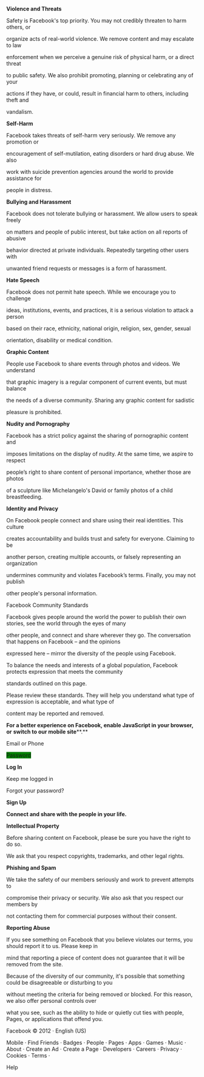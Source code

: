 **Violence and Threats**

Safety is Facebook's top priority. You may not credibly threaten to harm others, or

organize acts of real-world violence. We remove content and may escalate to law

enforcement when we perceive a genuine risk of physical harm, or a direct threat

to public safety. We also prohibit promoting, planning or celebrating any of your

actions if they have, or could, result in financial harm to others, including theft and

vandalism.

**Self-Harm**

Facebook takes threats of self-harm very seriously. We remove any promotion or

encouragement of self-mutilation, eating disorders or hard drug abuse. We also

work with suicide prevention agencies around the world to provide assistance for

people in distress.

**Bullying and Harassment**

Facebook does not tolerate bullying or harassment. We allow users to speak freely

on matters and people of public interest, but take action on all reports of abusive

behavior directed at private individuals. Repeatedly targeting other users with

unwanted friend requests or messages is a form of harassment.

**Hate Speech**

Facebook does not permit hate speech. While we encourage you to challenge

ideas, institutions, events, and practices, it is a serious violation to attack a person

based on their race, ethnicity, national origin, religion, sex, gender, sexual

orientation, disability or medical condition.

**Graphic Content**

People use Facebook to share events through photos and videos. We understand

that graphic imagery is a regular component of current events, but must balance

the needs of a diverse community. Sharing any graphic content for sadistic

pleasure is prohibited.

**Nudity and Pornography**

Facebook has a strict policy against the sharing of pornographic content and

imposes limitations on the display of nudity. At the same time, we aspire to respect

people’s right to share content of personal importance, whether those are photos

of a sculpture like Michelangelo's David or family photos of a child breastfeeding.

**Identity and Privacy**

On Facebook people connect and share using their real identities. This culture

creates accountability and builds trust and safety for everyone. Claiming to be

another person, creating multiple accounts, or falsely representing an organization

undermines community and violates Facebook’s terms. Finally, you may not publish

other people's personal information.

Facebook Community Standards

Facebook gives people around the world the power to publish their own stories, see the world through the eyes of many

other people, and connect and share wherever they go. The conversation that happens on Facebook – and the opinions

expressed here – mirror the diversity of the people using Facebook. 

To balance the needs and interests of a global population, Facebook protects expression that meets the community

standards outlined on this page. 

Please review these standards. They will help you understand what type of expression is acceptable, and what type of

content may be reported and removed.

**For a better experience on Facebook, enable JavaScript in your browser, or** **switch to our mobile site****.**

Email or Phone

<span style="background-color: green;">Password

</span>**Log In**

Keep me logged in<span style="background-color: green;">

Forgot your password?</span>

**Sign Up**

**Connect and share with the people in your life.**

**Intellectual Property**

Before sharing content on Facebook, please be sure you have the right to do so.

We ask that you respect copyrights, trademarks, and other legal rights.

**Phishing and Spam**

We take the safety of our members seriously and work to prevent attempts to

compromise their privacy or security. We also ask that you respect our members by

not contacting them for commercial purposes without their consent.

**Reporting Abuse**

If you see something on Facebook that you believe violates our terms, you should report it to us. Please keep in

mind that reporting a piece of content does not guarantee that it will be removed from the site. 

Because of the diversity of our community, it's possible that something could be disagreeable or disturbing to you

without meeting the criteria for being removed or blocked. For this reason, we also offer personal controls over

what you see, such as the ability to hide or quietly cut ties with people, Pages, or applications that offend you.

Facebook © 2012 · English (US)

Mobile · Find Friends · Badges · People · Pages · Apps · Games · Music · About · Create an Ad · Create a Page · Developers · Careers · Privacy · Cookies · Terms ·

Help
